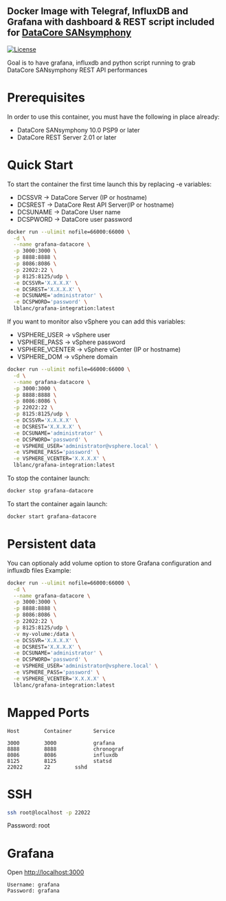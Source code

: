 ## Docker Image with Telegraf, InfluxDB and Grafana with dashboard & REST script included for [DataCore SANsymphony](http://www.datacore.com)


[![License](http://img.shields.io/:license-mit-blue.svg)](http://octopress.mit-license.org)


Goal is to have grafana, influxdb and python script running to grab DataCore SANsymphony REST API performances

# Prerequisites
In order to use this container, you must have the following in place already:
  * DataCore SANsymphony 10.0 PSP9 or later
  * DataCore REST Server 2.01 or later


# Quick Start

To start the container the first time launch this by replacing -e variables:
* DCSSVR ->  DataCore Server (IP or hostname)
* DCSREST -> DataCore Rest API Server(IP or hostname)
* DCSUNAME -> DataCore User name
* DCSPWORD -> DataCore user password

```sh
docker run --ulimit nofile=66000:66000 \
  -d \
  --name grafana-datacore \
  -p 3000:3000 \
  -p 8888:8888 \
  -p 8086:8086 \
  -p 22022:22 \
  -p 8125:8125/udp \
  -e DCSSVR='X.X.X.X' \
  -e DCSREST='X.X.X.X' \
  -e DCSUNAME='administrator' \
  -e DCSPWORD='password' \
  lblanc/grafana-integration:latest
```


If you want to monitor also vSphere you can add this variables:
* VSPHERE_USER -> vSphere user
* VSPHERE_PASS -> vSphere password
* VSPHERE_VCENTER -> vSphere vCenter (IP or hostname)
* VSPHERE_DOM -> vSphere domain

```sh
docker run --ulimit nofile=66000:66000 \
  -d \
  --name grafana-datacore \
  -p 3000:3000 \
  -p 8888:8888 \
  -p 8086:8086 \
  -p 22022:22 \
  -p 8125:8125/udp \
  -e DCSSVR='X.X.X.X' \
  -e DCSREST='X.X.X.X' \
  -e DCSUNAME='administrator' \
  -e DCSPWORD='password' \
  -e VSPHERE_USER='administrator@vsphere.local' \
  -e VSPHERE_PASS='password' \
  -e VSPHERE_VCENTER='X.X.X.X' \
  lblanc/grafana-integration:latest
```

To stop the container launch:
```sh
docker stop grafana-datacore
```


To start the container again launch:
```sh
docker start grafana-datacore
```

# Persistent data

You can optionaly add volume option to store Grafana configuration and influxdb files
Example:
```sh
docker run --ulimit nofile=66000:66000 \
  -d \
  --name grafana-datacore \
  -p 3000:3000 \
  -p 8888:8888 \
  -p 8086:8086 \
  -p 22022:22 \
  -p 8125:8125/udp \
  -v my-volume:/data \
  -e DCSSVR='X.X.X.X' \
  -e DCSREST='X.X.X.X' \
  -e DCSUNAME='administrator' \
  -e DCSPWORD='password' \
  -e VSPHERE_USER='administrator@vsphere.local' \
  -e VSPHERE_PASS='password' \
  -e VSPHERE_VCENTER='X.X.X.X' \
  lblanc/grafana-integration:latest
```


# Mapped Ports

```
Host		Container		Service

3000		3000			grafana
8888		8888			chronograf
8086		8086			influxdb
8125		8125			statsd
22022		22        sshd
```


# SSH

```sh
ssh root@localhost -p 22022
```
Password: root


# Grafana

Open <http://localhost:3000>

```
Username: grafana
Password: grafana
```
